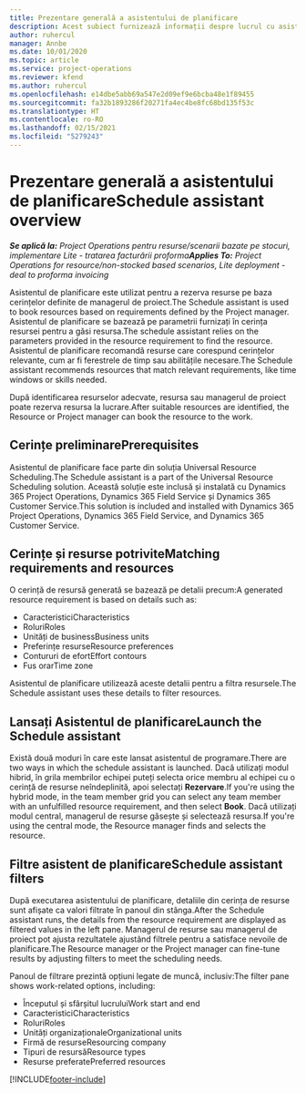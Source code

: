 ```yaml
---
title: Prezentare generală a asistentului de planificare
description: Acest subiect furnizează informații despre lucrul cu asistentul de planificare pentru a rezerva resurse.
author: ruhercul
manager: Annbe
ms.date: 10/01/2020
ms.topic: article
ms.service: project-operations
ms.reviewer: kfend
ms.author: ruhercul
ms.openlocfilehash: e14dbe5abb69a547e2d09ef9e6bcba48e1f89455
ms.sourcegitcommit: fa32b1893286f20271fa4ec4be8fc68bd135f53c
ms.translationtype: HT
ms.contentlocale: ro-RO
ms.lasthandoff: 02/15/2021
ms.locfileid: "5279243"
---
```

# <a name="schedule-assistant-overview"></a><span data-ttu-id="38f6a-103">Prezentare generală a asistentului de planificare</span><span class="sxs-lookup"><span data-stu-id="38f6a-103">Schedule assistant overview</span></span>

<span data-ttu-id="38f6a-104">_**Se aplică la:** Project Operations pentru resurse/scenarii bazate pe stocuri, implementare Lite - tratarea facturării proforma_</span><span class="sxs-lookup"><span data-stu-id="38f6a-104">_**Applies To:** Project Operations for resource/non-stocked based scenarios, Lite deployment - deal to proforma invoicing_</span></span>

<span data-ttu-id="38f6a-105">Asistentul de planificare este utilizat pentru a rezerva resurse pe baza cerințelor definite de managerul de proiect.</span><span class="sxs-lookup"><span data-stu-id="38f6a-105">The Schedule assistant is used to book resources based on requirements defined by the Project manager.</span></span> <span data-ttu-id="38f6a-106">Asistentul de planificare se bazează pe parametrii furnizați în cerința resursei pentru a găsi resursa.</span><span class="sxs-lookup"><span data-stu-id="38f6a-106">The schedule assistant relies on the parameters provided in the resource requirement to find the resource.</span></span> <span data-ttu-id="38f6a-107">Asistentul de planificare recomandă resurse care corespund cerințelor relevante, cum ar fi ferestrele de timp sau abilitățile necesare.</span><span class="sxs-lookup"><span data-stu-id="38f6a-107">The Schedule assistant recommends resources that match relevant requirements, like time windows or skills needed.</span></span>

<span data-ttu-id="38f6a-108">După identificarea resurselor adecvate, resursa sau managerul de proiect poate rezerva resursa la lucrare.</span><span class="sxs-lookup"><span data-stu-id="38f6a-108">After suitable resources are identified, the Resource or Project manager can book the resource to the work.</span></span>

## <a name="prerequisites"></a><span data-ttu-id="38f6a-109">Cerințe preliminare</span><span class="sxs-lookup"><span data-stu-id="38f6a-109">Prerequisites</span></span>

<span data-ttu-id="38f6a-110">Asistentul de planificare face parte din soluția Universal Resource Scheduling.</span><span class="sxs-lookup"><span data-stu-id="38f6a-110">The Schedule assistant is a part of the Universal Resource Scheduling solution.</span></span> <span data-ttu-id="38f6a-111">Această soluție este inclusă și instalată cu Dynamics 365 Project Operations, Dynamics 365 Field Service și Dynamics 365 Customer Service.</span><span class="sxs-lookup"><span data-stu-id="38f6a-111">This solution is included and installed with Dynamics 365 Project Operations, Dynamics 365 Field Service, and Dynamics 365 Customer Service.</span></span>

## <a name="matching-requirements-and-resources"></a><span data-ttu-id="38f6a-112">Cerințe și resurse potrivite</span><span class="sxs-lookup"><span data-stu-id="38f6a-112">Matching requirements and resources</span></span>

<span data-ttu-id="38f6a-113">O cerință de resursă generată se bazează pe detalii precum:</span><span class="sxs-lookup"><span data-stu-id="38f6a-113">A generated resource requirement is based on details such as:</span></span>

-   <span data-ttu-id="38f6a-114">Caracteristici</span><span class="sxs-lookup"><span data-stu-id="38f6a-114">Characteristics</span></span>
-   <span data-ttu-id="38f6a-115">Roluri</span><span class="sxs-lookup"><span data-stu-id="38f6a-115">Roles</span></span>
-   <span data-ttu-id="38f6a-116">Unități de business</span><span class="sxs-lookup"><span data-stu-id="38f6a-116">Business units</span></span>
-   <span data-ttu-id="38f6a-117">Preferințe resurse</span><span class="sxs-lookup"><span data-stu-id="38f6a-117">Resource preferences</span></span>
-   <span data-ttu-id="38f6a-118">Contururi de efort</span><span class="sxs-lookup"><span data-stu-id="38f6a-118">Effort contours</span></span>
-   <span data-ttu-id="38f6a-119">Fus orar</span><span class="sxs-lookup"><span data-stu-id="38f6a-119">Time zone</span></span>

<span data-ttu-id="38f6a-120">Asistentul de planificare utilizează aceste detalii pentru a filtra resursele.</span><span class="sxs-lookup"><span data-stu-id="38f6a-120">The Schedule assistant uses these details to filter resources.</span></span>

## <a name="launch-the-schedule-assistant"></a><span data-ttu-id="38f6a-121">Lansați Asistentul de planificare</span><span class="sxs-lookup"><span data-stu-id="38f6a-121">Launch the Schedule assistant</span></span>

<span data-ttu-id="38f6a-122">Există două moduri în care este lansat asistentul de programare.</span><span class="sxs-lookup"><span data-stu-id="38f6a-122">There are two ways in which the schedule assistant is launched.</span></span> <span data-ttu-id="38f6a-123">Dacă utilizați modul hibrid, în grila membrilor echipei puteți selecta orice membru al echipei cu o cerință de resurse neîndeplinită, apoi selectați **Rezervare**.</span><span class="sxs-lookup"><span data-stu-id="38f6a-123">If you're using the hybrid mode, in the team member grid you can select any team member with an unfulfilled resource requirement, and then select **Book**.</span></span> <span data-ttu-id="38f6a-124">Dacă utilizați modul central, managerul de resurse găsește și selectează resursa.</span><span class="sxs-lookup"><span data-stu-id="38f6a-124">If you're using the central mode, the Resource manager finds and selects the resource.</span></span>

## <a name="schedule-assistant-filters"></a><span data-ttu-id="38f6a-125">Filtre asistent de planificare</span><span class="sxs-lookup"><span data-stu-id="38f6a-125">Schedule assistant filters</span></span>

<span data-ttu-id="38f6a-126">După executarea asistentului de planificare, detaliile din cerința de resurse sunt afișate ca valori filtrate în panoul din stânga.</span><span class="sxs-lookup"><span data-stu-id="38f6a-126">After the Schedule assistant runs, the details from the resource requirement are displayed as filtered values in the left pane.</span></span> <span data-ttu-id="38f6a-127">Managerul de resurse sau managerul de proiect pot ajusta rezultatele ajustând filtrele pentru a satisface nevoile de planificare.</span><span class="sxs-lookup"><span data-stu-id="38f6a-127">The Resource manager or the Project manager can fine-tune results by adjusting filters to meet the scheduling needs.</span></span>

<span data-ttu-id="38f6a-128">Panoul de filtrare prezintă opțiuni legate de muncă, inclusiv:</span><span class="sxs-lookup"><span data-stu-id="38f6a-128">The filter pane shows work-related options, including:</span></span>

-   <span data-ttu-id="38f6a-129">Începutul și sfârșitul lucrului</span><span class="sxs-lookup"><span data-stu-id="38f6a-129">Work start and end</span></span>
-   <span data-ttu-id="38f6a-130">Caracteristici</span><span class="sxs-lookup"><span data-stu-id="38f6a-130">Characteristics</span></span>
-   <span data-ttu-id="38f6a-131">Roluri</span><span class="sxs-lookup"><span data-stu-id="38f6a-131">Roles</span></span>
-   <span data-ttu-id="38f6a-132">Unități organizaționale</span><span class="sxs-lookup"><span data-stu-id="38f6a-132">Organizational units</span></span>
-   <span data-ttu-id="38f6a-133">Firmă de resurse</span><span class="sxs-lookup"><span data-stu-id="38f6a-133">Resourcing company</span></span>
-   <span data-ttu-id="38f6a-134">Tipuri de resursă</span><span class="sxs-lookup"><span data-stu-id="38f6a-134">Resource types</span></span>
-   <span data-ttu-id="38f6a-135">Resurse preferate</span><span class="sxs-lookup"><span data-stu-id="38f6a-135">Preferred resources</span></span>


[!INCLUDE[footer-include](../includes/footer-banner.md)]